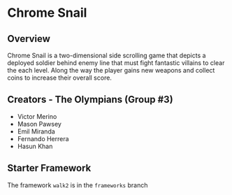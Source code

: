 # Chrome Snail

## Overview
Chrome Snail is a two-dimensional side scrolling game that depicts a deployed soldier behind enemy line that must fight fantastic villains to clear the each level. Along the way the player gains new weapons and collect coins to increase their overall score.

## Creators - The Olympians (Group #3)
+ Victor Merino
+ Mason Pawsey
+ Emil Miranda
+ Fernando Herrera
+ Hasun Khan

## Starter Framework
The framework `walk2` is in the `frameworks` branch
